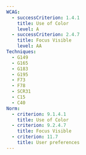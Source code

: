 ```yaml
---
WCAG:
  - successCriterion: 1.4.1
    title: Use of Color
    level: A
  - successCriterion: 2.4.7
    title: Focus Visible
    level: AA
Techniques:
  - G149
  - G165
  - G183
  - G195
  - F73
  - F78
  - SCR31
  - C15
  - C40
Norm:
  - criterion: 9.1.4.1
    title: Use of Color
  - criterion: 9.2.4.7
    title: Focus Visible
  - criterion: 11.7
    title: User preferences
---
```

